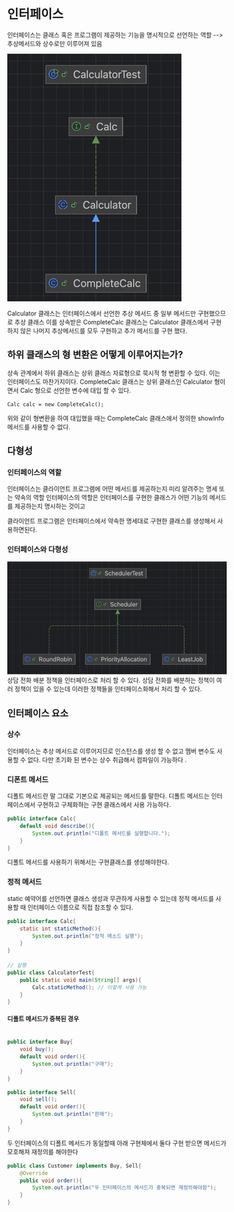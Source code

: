 # 인터페이스
인터페이스는 클래스 혹은 프로그램이 제공하는 기능을 명시적으로 선언하는 역할
--> 추상메서드와 상수로만 이루어져 있음

![img_1.png](img_1.png)

Calculator 클래스는 인터페이스에서 선언한 추상 메서드 중 일부 메서드만 구현했으므로 추상 클래스
이를 상속받은 CompleteCalc 클래스는 Calculator 클래스에서 구현하지 않은 나머지 추상메서드를 모두 구현하고 
추가 메서드를 구현 했다. 

## 하위 클래스의 형 변환은 어떻게 이루어지는가?
상속 관계에서 하위 클래스는 상위 클래스 자료형으로 묵시적 형 변환할 수 있다. 이는 인터페이스도 마찬가지이다.
CompleteCalc 클래스는 상위 클래스인 Calculator 형이면서 Calc 형으로 선언한 변수에 대입 할 수 있다.
```
Calc calc = new CompleteCalc();
```
위와 같이 형변환을 하여 대입했을 때는 CompleteCalc 클래스에서 정의한 showInfo 메서드를 사용할 수 없다.

## 다형성
### 인터페이스의 역할
인터페이스는 클라이언트 프로그램에 어떤 메서드를 제공하는지 미리 알려주는 명세 또는 약속의 역할
인터페이스의 역할은 인터페이스를 구현한 클래스가 어떤 기능의 메서드를 제공하는지 명시하는 것이고

클라이언트 프로그램은 인터페이스에서 약속한 명세대로 구현한 클래스를 생성해서 사용하면된다.

### 인터페이스와 다형성
![img_2.png](img_2.png)
상담 전화 배분 정책을 인터페이스로 처리 할 수 있다.
상담 전화를 배분하는 정책이 여러 정책이 있을 수 있는데 이러한 정책들을 인터페이스화해서 처리 할 수 있다.

## 인터페이스 요소
### 상수
인터페이스는 추상 메서드로 이루어지므로 인스턴스를 생성 할 수 없고 멤버 변수도 사용할 수 없다.
다만 초기화 된 변수는 상수 취급해서 컴파일이 가능하다 . 

### 디폰트 메서드 
디폴트 메서드란 말 그대로 기본으로 제공되는 메서드를 말한다. 
디폴트 메서드는 인터페이스에서 구현하고 구체화하는 구현 클래스에서 사용 가능하다.
```java
public interface Calc{
	default void describe(){
		System.out.println("디폴트 메서드를 실행합니다.");
    }
}
```
디폴트 메서드를 사용하기 위해서는 구현클래스를 생성해야한다.

### 정적 메서드
static 예약어를 선언하면 클래스 생성과 무관하게 사용할 수 있는데 정적 메서드를 사용할 때 인터페이스 이름으로 직접 참조할 수 있다.
```java
public interface Calc{
	static int staticMethod(){
		System.out.println("정적 메소드 실행");
    }
}

// 실행
public class CalculatorTest{
    public static void main(String[] args){
		Calc.staticMethod(); // 이렇게 사용 가능
    }	
}
```

#### 디폴트 메서드가 중복된 경우
```java

public interface Buy{
	void buy();
	default void order(){
		System.out.println("구매");
    }
}
```
```java
public interface Sell{
	void sell();
	default void order(){
		System.out.println("판매");
    }
}
```
두 인터페이스의 디폴트 메서드가 동일할때
아래 구현체에서 둘다 구현 받으면
메서드가 모호해져 재정의를 해야한다
```java
public class Customer implements Buy, Sell{
	@Override
    public void order(){
		System.out.println("두 인터페이스의 메서드가 중복되면 재정의해야함");
    }
}
```
